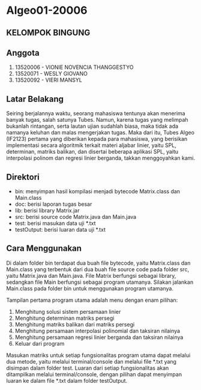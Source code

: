 #   Algeo01-20006
##  KELOMPOK BINGUNG

##  Anggota
1. 13520006 - VIONIE NOVENCIA THANGGESTYO
2. 13520071 - WESLY GIOVANO
3. 13520092 - VIERI MANSYL

## Latar Belakang
Seiring berjalannya waktu, seorang mahasiswa tentunya akan menerima banyak tugas,
salah satunya Tubes.
Namun, karena tugas yang melimpah bukanlah rintangan, serta lautan ujian sudahlah biasa,
maka tidak ada namanya keluhan dan malas mengerjakan tugas.
Maka dari itu, Tubes Algeo (IF2123) pertama yang diberikan kepada para mahasiswa,
yang berisikan implementasi secara algoritmik terkait materi aljabar linier,
yaitu SPL, determinan, matriks balikan, dan disertai beberapa aplikasi SPL,
yaitu interpolasi polinom dan regresi linier berganda, takkan menggoyahkan kami.

## Direktori

- bin: menyimpan hasil kompilasi menjadi bytecode Matrix.class dan Main.class
- doc: berisi laporan tugas besar
- lib: berisi library Matrix.jar
- src: berisi source code Matrix.java dan Main.java
- test: berisi masukan data uji *.txt
- testOutput: berisi luaran data uji *.txt

##  Cara Menggunakan
Di dalam folder bin terdapat dua buah file bytecode, yaitu Matrix.class dan Main.class
yang terbentuk dari dua buah file source code pada folder src, yaitu Matrix.java dan Main.java.
File Matrix berfungsi sebagai library, sedangkan file Main berfungsi sebagai program utamanya.
Silakan jalankan Main.class pada folder bin untuk menggunakan program utamanya.

Tampilan pertama program utama adalah menu dengan enam pilihan:
1. Menghitung solusi sistem persamaan linier
2. Menghitung determinan matriks persegi
3. Menghitung matriks balikan dari matriks persegi
4. Menghitung persamaan interpolasi polinomial dan taksiran nilainya
5. Menghitung persamaan regresi linier berganda dan taksiran nilainya
6. Keluar dari program

Masukan matriks untuk setiap fungsionalitas program utama dapat melalui dua metode,
yaitu melalui terminal/console dan melalui file *.txt yang disimpan dalam folder test.
Luaran dari setiap fungsionalitas akan ditampilkan melalui terminal/console, 
dengan pilihan dapat menyimpan luaran ke dalam file *.txt dalam folder testOutput.
